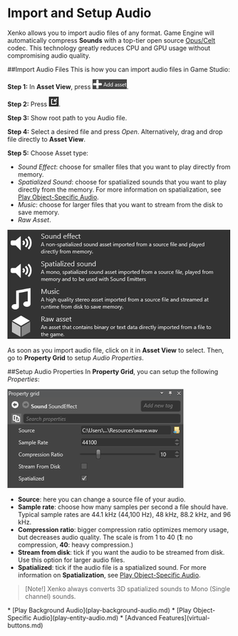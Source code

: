# Import and Setup Audio

Xenko allows you to import audio files of any format.
Game Engine will automatically compress **Sounds** with
a top-tier open source [Opus/Celt](https://en.wikipedia.org/wiki/CELT) codec.
This technology greatly reduces CPU and GPU usage without compromising audio quality.

##Import Audio Files
This is how you can import audio files in Game Studio:

**Step 1:** In **Asset View**, press ![Add Asset button](media/index-audio-add-new-asset-button.png).

**Step 2:** Press ![Import Directly from File](media/index-audio-import-audio-directly-from-file.png).

**Step 3:** Show root path to you Audio file.

**Step 4:** Select a desired file and press _Open_. Alternatively, drag and drop file directly to **Asset View**.

**Step 5:** Choose Asset type:

* _Sound Effect_: choose for smaller files that you want to play directly from memory.
* _Spatialized Sound_: choose for spatialized sounds that you want to play directly from the memory.
For more information on spatialization, see [Play Object-Specific Audio](play-entity-audio.md).
* _Music_: choose for larger files that you want to stream from the disk to save memory.
* _Raw Asset_.

![Choose Asset type](media/import-audio-choose-asset-type.png)

As soon as you import audio file, click on it in **Asset View** to select.
Then, go to **Property Grid** to setup _Audio Properties_.

##Setup Audio Properties
In **Property Grid**, you can setup the following _Properties_:

![Audio Asset Properties](media/audio-asset-properties.png)

* **Source**: here you can change a source file of your audio.
* **Sample rate**: choose how many samples per second a file should have.
Typical sample rates are 44.1 kHz (44,100 Hz), 48 kHz, 88.2 kHz, and 96 kHz.
* **Compression ratio**: bigger compression ratio optimizes memory usage, but decreases audio quality. The scale is from 1 to 40
(**1**: no compression, **40**: heavy compression.)
* **Stream from disk**: tick if you want the audio to be streamed from disk. Use this option for larger audio files.
* **Spatialized**: tick if the audio file is a spatialized sound. For more information on **Spatialization**, see [Play Object-Specific Audio](play-entity-audio.md).

> [Note!] Xenko always converts 3D spatialized sounds to Mono (Single channel) sounds.

<div class="doc-relatedtopics">
* [Play Background Audio](play-background-audio.md)
* [Play Object-Specific Audio](play-entity-audio.md)
* [Advanced Features](virtual-buttons.md)
</div>
